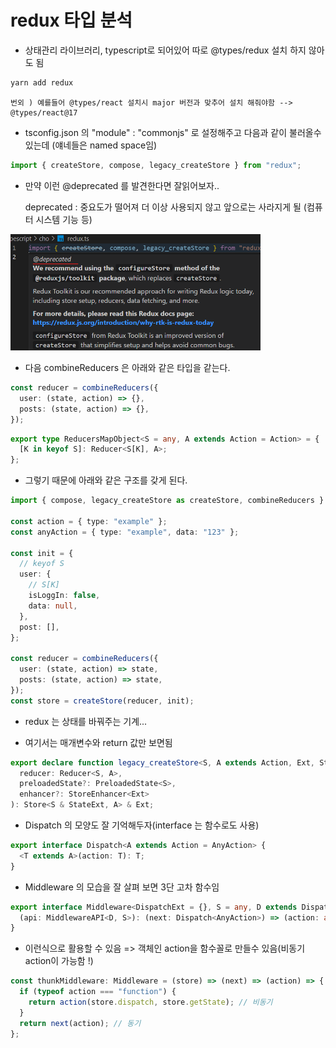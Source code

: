 # redux 타입 분석

- 상태관리 라이브러리, typescript로 되어있어 따로 @types/redux 설치 하지 않아도 됨

```sh
yarn add redux
```

    번외 ) 예를들어 @types/react 설치시 major 버전과 맞추어 설치 해줘야함 --> @types/react@17

- tsconfig.json 의 "module" : "commonjs" 로 설정해주고 다음과 같이 불러올수 있는데 (얘네들은 named space임)

```ts
import { createStore, compose, legacy_createStore } from "redux";
```

- 만약 이런 @deprecated 를 발견한다면 잘읽어보자..

  deprecated
  : 중요도가 떨어져 더 이상 사용되지 않고 앞으로는 사라지게 될 (컴퓨터 시스템 기능 등)

<img src='./img/redux_1.png' width='400px'/>

- 다음 combineReducers 은 아래와 같은 타입을 같는다.

```ts
const reducer = combineReducers({
  user: (state, action) => {},
  posts: (state, action) => {},
});
```

```ts
export type ReducersMapObject<S = any, A extends Action = Action> = {
  [K in keyof S]: Reducer<S[K], A>;
};
```

- 그렇기 때문에 아래와 같은 구조를 갖게 된다.

```ts
import { compose, legacy_createStore as createStore, combineReducers } from "redux";

const action = { type: "example" };
const anyAction = { type: "example", data: "123" };

const init = {
  // keyof S
  user: {
    // S[K]
    isLoggIn: false,
    data: null,
  },
  post: [],
};

const reducer = combineReducers({
  user: (state, action) => state,
  posts: (state, action) => state,
});
const store = createStore(reducer, init);
```

- redux 는 상태를 바꿔주는 기계...

- 여기서는 매개변수와 return 값만 보면됨

```ts
export declare function legacy_createStore<S, A extends Action, Ext, StateExt>(
  reducer: Reducer<S, A>,
  preloadedState?: PreloadedState<S>,
  enhancer?: StoreEnhancer<Ext>
): Store<S & StateExt, A> & Ext;
```

- Dispatch 의 모양도 잘 기억해두자(interface 는 함수로도 사용)

```ts
export interface Dispatch<A extends Action = AnyAction> {
  <T extends A>(action: T): T;
}
```

- Middleware 의 모습을 잘 살펴 보면 3단 고차 함수임

```ts
export interface Middleware<DispatchExt = {}, S = any, D extends Dispatch = Dispatch> {
  (api: MiddlewareAPI<D, S>): (next: Dispatch<AnyAction>) => (action: any) => any;
}
```

- 이런식으로 활용할 수 있음 => 객체인 action을 함수꼴로 만들수 있음(비동기 action이 가능함 !)

```ts
const thunkMiddleware: Middleware = (store) => (next) => (action) => {
  if (typeof action === "function") {
    return action(store.dispatch, store.getState); // 비동기
  }
  return next(action); // 동기
};
```
